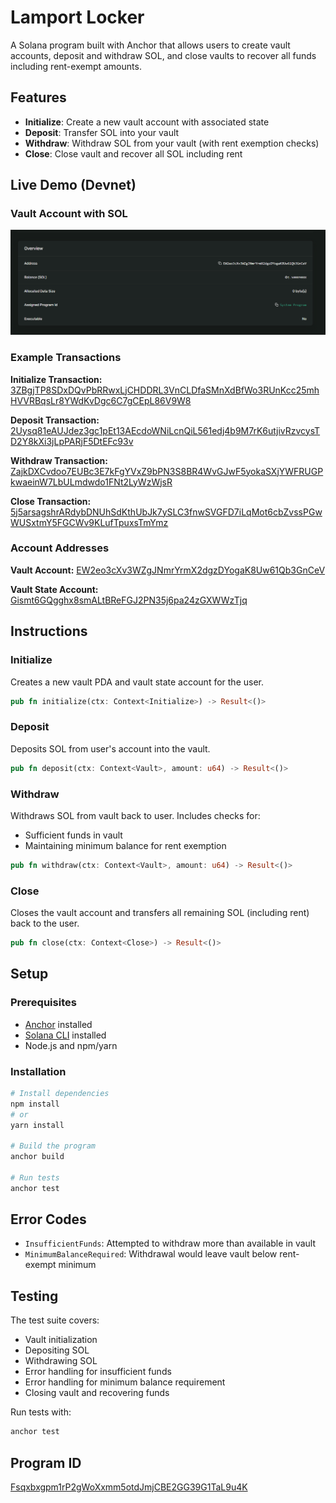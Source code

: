 # Lamport Locker

A Solana program built with Anchor that allows users to create vault accounts, deposit and withdraw SOL, and close vaults to recover all funds including rent-exempt amounts.

## Features

- **Initialize**: Create a new vault account with associated state
- **Deposit**: Transfer SOL into your vault
- **Withdraw**: Withdraw SOL from your vault (with rent exemption checks)
- **Close**: Close vault and recover all SOL including rent

## Live Demo (Devnet)

### Vault Account with SOL

![Vault Account](docs/vault_token.png)

### Example Transactions

**Initialize Transaction:**
[3ZBgjTP8SDxDQvPbRRwxLjCHDDRL3VnCLDfaSMnXdBfWo3RUnKcc25mhHVVRBqsLr8YWdKvDgc6C7gCEpL86V9W8](https://explorer.solana.com/tx/3ZBgjTP8SDxDQvPbRRwxLjCHDDRL3VnCLDfaSMnXdBfWo3RUnKcc25mhHVVRBqsLr8YWdKvDgc6C7gCEpL86V9W8?cluster=devnet)

**Deposit Transaction:**
[2Uysq81eAUJdez3gc1pEt13AEcdoWNiLcnQiL561edj4b9M7rK6utjivRzvcysTD2Y8kXi3jLpPARjF5DtEFc93v](https://explorer.solana.com/tx/2Uysq81eAUJdez3gc1pEt13AEcdoWNiLcnQiL561edj4b9M7rK6utjivRzvcysTD2Y8kXi3jLpPARjF5DtEFc93v?cluster=devnet)

**Withdraw Transaction:**
[ZajkDXCvdoo7EUBc3E7kFgYVxZ9bPN3S8BR4WvGJwF5yokaSXjYWFRUGPkwaeinW7LbULmdwdo1FNt2LyWzWjsR](https://explorer.solana.com/tx/ZajkDXCvdoo7EUBc3E7kFgYVxZ9bPN3S8BR4WvGJwF5yokaSXjYWFRUGPkwaeinW7LbULmdwdo1FNt2LyWzWjsR?cluster=devnet)

**Close Transaction:**
[5j5arsagshrARdybDNUhSdKthUbJk7ySLC3fnwSVGFD7iLqMot6cbZvssPGwWUSxtmY5FGCWv9KLufTpuxsTmYmz](https://explorer.solana.com/tx/5j5arsagshrARdybDNUhSdKthUbJk7ySLC3fnwSVGFD7iLqMot6cbZvssPGwWUSxtmY5FGCWv9KLufTpuxsTmYmz?cluster=devnet)

### Account Addresses

**Vault Account:**
[EW2eo3cXv3WZgJNmrYrmX2dgzDYogaK8Uw61Qb3GnCeV](https://explorer.solana.com/address/EW2eo3cXv3WZgJNmrYrmX2dgzDYogaK8Uw61Qb3GnCeV?cluster=devnet)

**Vault State Account:**
[Gismt6GQgghx8smALtBReFGJ2PN35j6pa24zGXWWzTjq](https://explorer.solana.com/address/Gismt6GQgghx8smALtBReFGJ2PN35j6pa24zGXWWzTjq?cluster=devnet)

## Instructions

### Initialize

Creates a new vault PDA and vault state account for the user.

```rust
pub fn initialize(ctx: Context<Initialize>) -> Result<()>
```

### Deposit

Deposits SOL from user's account into the vault.

```rust
pub fn deposit(ctx: Context<Vault>, amount: u64) -> Result<()>
```

### Withdraw

Withdraws SOL from vault back to user. Includes checks for:
- Sufficient funds in vault
- Maintaining minimum balance for rent exemption

```rust
pub fn withdraw(ctx: Context<Vault>, amount: u64) -> Result<()>
```

### Close

Closes the vault account and transfers all remaining SOL (including rent) back to the user.

```rust
pub fn close(ctx: Context<Close>) -> Result<()>
```

## Setup

### Prerequisites

- [Anchor](https://www.anchor-lang.com/) installed
- [Solana CLI](https://docs.solana.com/cli/install-solana-cli-tools) installed
- Node.js and npm/yarn

### Installation

```bash
# Install dependencies
npm install
# or
yarn install

# Build the program
anchor build

# Run tests
anchor test
```

## Error Codes

- `InsufficientFunds`: Attempted to withdraw more than available in vault
- `MinimumBalanceRequired`: Withdrawal would leave vault below rent-exempt minimum

## Testing

The test suite covers:
- Vault initialization
- Depositing SOL
- Withdrawing SOL
- Error handling for insufficient funds
- Error handling for minimum balance requirement
- Closing vault and recovering funds

Run tests with:
```bash
anchor test
```

## Program ID

[Fsqxbxgpm1rP2gWoXxmm5otdJmjCBE2GG39G1TaL9u4K](https://explorer.solana.com/address/Fsqxbxgpm1rP2gWoXxmm5otdJmjCBE2GG39G1TaL9u4K?cluster=devnet)
